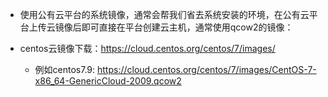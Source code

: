 - 使用公有云平台的系统镜像，通常会帮我们省去系统安装的环境，在公有云平台上传云镜像后即可直接在平台创建云主机，通常使用qcow2的镜像：


- centos云镜像下载：https://cloud.centos.org/centos/7/images/
	- 例如centos7.9: https://cloud.centos.org/centos/7/images/CentOS-7-x86_64-GenericCloud-2009.qcow2
